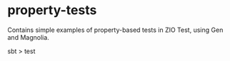 # property-tests

Contains simple examples of property-based tests in ZIO Test, using Gen and Magnolia.

sbt > test